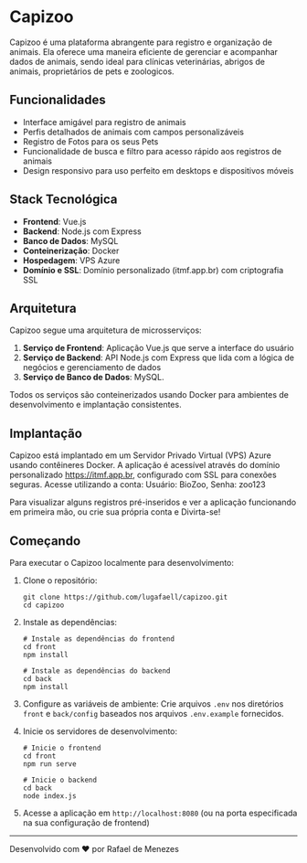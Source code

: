# Capizoo

Capizoo é uma plataforma abrangente para registro e organização de animais. Ela oferece uma maneira eficiente de gerenciar e acompanhar dados de animais, sendo ideal para clínicas veterinárias, abrigos de animais, proprietários de pets e zoologicos.

## Funcionalidades

- Interface amigável para registro de animais
- Perfis detalhados de animais com campos personalizáveis
- Registro de Fotos para os seus Pets
- Funcionalidade de busca e filtro para acesso rápido aos registros de animais
- Design responsivo para uso perfeito em desktops e dispositivos móveis

## Stack Tecnológica

- **Frontend**: Vue.js
- **Backend**: Node.js com Express
- **Banco de Dados**: MySQL
- **Conteinerização**: Docker
- **Hospedagem**: VPS Azure
- **Domínio e SSL**: Domínio personalizado (itmf.app.br) com criptografia SSL

## Arquitetura

Capizoo segue uma arquitetura de microsserviços:

1. **Serviço de Frontend**: Aplicação Vue.js que serve a interface do usuário
2. **Serviço de Backend**: API Node.js com Express que lida com a lógica de negócios e gerenciamento de dados
3. **Serviço de Banco de Dados**: MySQL.

Todos os serviços são conteinerizados usando Docker para ambientes de desenvolvimento e implantação consistentes.

## Implantação

Capizoo está implantado em um Servidor Privado Virtual (VPS) Azure usando contêineres Docker. A aplicação é acessível através do domínio personalizado https://itmf.app.br, configurado com SSL para conexões seguras.
Acesse utilizando a conta:
Usuário: BioZoo,
Senha: zoo123

Para visualizar alguns registros pré-inseridos e ver a aplicação funcionando em primeira mão, ou crie sua própria conta e Divirta-se!

## Começando

Para executar o Capizoo localmente para desenvolvimento:

1. Clone o repositório:
   ```
   git clone https://github.com/lugafaell/capizoo.git
   cd capizoo
   ```

2. Instale as dependências:
   ```
   # Instale as dependências do frontend
   cd front
   npm install

   # Instale as dependências do backend
   cd back
   npm install
   ```

3. Configure as variáveis de ambiente:
   Crie arquivos `.env` nos diretórios `front` e `back/config` baseados nos arquivos `.env.example` fornecidos.

4. Inicie os servidores de desenvolvimento:
   ```
   # Inicie o frontend
   cd front
   npm run serve

   # Inicie o backend
   cd back
   node index.js
   ```

5. Acesse a aplicação em `http://localhost:8080` (ou na porta especificada na sua configuração de frontend)


---

Desenvolvido com ❤️ por Rafael de Menezes
